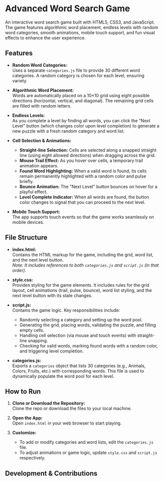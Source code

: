 # Advanced Word Search Game

An interactive word search game built with HTML5, CSS3, and JavaScript. The game features algorithmic word placement, endless levels with random word categories, smooth animations, mobile touch support, and fun visual effects to enhance the user experience.

## Features

- **Random Word Categories:**  
  Uses a separate `categories.js` file to provide 30 different word categories. A random category is chosen for each level, ensuring variety.

- **Algorithmic Word Placement:**  
  Words are automatically placed on a 10×10 grid using eight possible directions (horizontal, vertical, and diagonal). The remaining grid cells are filled with random letters.

- **Endless Levels:**  
  As you complete a level by finding all words, you can click the "Next Level" button (which changes color upon level completion) to generate a new puzzle with a fresh random category and word list.

- **Cell Selection & Animations:**  
  - **Straight-line Selection:** Cells are selected along a snapped straight line (using eight allowed directions) when dragging across the grid.
  - **Mouse Trail Effect:** As you hover over cells, a temporary trail animation appears.
  - **Found Word Highlighting:** When a valid word is found, its cells remain permanently highlighted with a random color and pulse briefly.
  - **Bounce Animation:** The "Next Level" button bounces on hover for a playful effect.
  - **Level Complete Indicator:** When all words are found, the button color changes to signal that you can proceed to the next level.

- **Mobile Touch Support:**  
  The app supports touch events so that the game works seamlessly on mobile devices.

## File Structure

- **index.html:**  
  Contains the HTML markup for the game, including the grid, word list, and the next level button.  
  _Note: It includes references to both `categories.js` and `script.js` (in that order)._

- **style.css:**  
  Provides styling for the game elements. It includes rules for the grid layout, cell animations (trail, pulse, bounce), word list styling, and the next level button with its state changes.

- **script.js:**  
  Contains the game logic. Key responsibilities include:
  - Randomly selecting a category and setting up the word pool.
  - Generating the grid, placing words, validating the puzzle, and filling empty cells.
  - Handling cell selection (via mouse and touch events) with straight-line snapping.
  - Checking for valid words, marking found words with a random color, and triggering level completion.

- **categories.js:**  
  Exports a `categories` object that lists 30 categories (e.g., Animals, Colors, Fruits, etc.) with corresponding words. This file is used to dynamically populate the word pool for each level.

## How to Run

1. **Clone or Download the Repository:**  
   Clone the repo or download the files to your local machine.

2. **Open the App:**  
   Open `index.html` in your web browser to start playing.

3. **Customize:**  
   - To add or modify categories and word lists, edit the `categories.js` file.
   - To adjust animations or game logic, update `style.css` and `script.js` respectively.

## Development & Contributions
